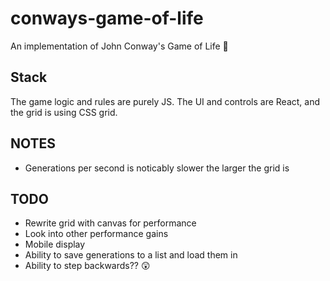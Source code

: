 # conways-game-of-life

An implementation of John Conway's Game of Life 🌄

## Stack

The game logic and rules are purely JS. The UI and controls are React, and the grid is using CSS grid.

## NOTES

- Generations per second is noticably slower the larger the grid is

## TODO

- Rewrite grid with canvas for performance
- Look into other performance gains
- Mobile display
- Ability to save generations to a list and load them in
- Ability to step backwards?? 😲
